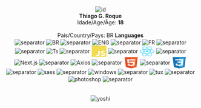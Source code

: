 <div align="center">

<img alt="id" height="30" width="30" src="https://media.discordapp.net/attachments/1052319296644194324/1057315963890049095/id-card.png"/>
<br />
  <strong>Thiago G. Roque</strong>   
<br />
Idade/Age/Âge: <strong>18</strong>
<br />
<br />
País/Country/Pays: BR

<strong>
  Languages  
</strong>
<br />
<img align="center" alt="separator" height="30" width="30" src='https://cdn-icons-png.flaticon.com/512/8215/8215370.png' />  
<img align="center" alt="BR" height="50" width="50" src="https://cdn-icons-png.flaticon.com/512/4087/4087482.png" /> 
<img align="center" alt="separator" height="30" width="30" src='https://cdn-icons-png.flaticon.com/512/8215/8215370.png' />
<img align="center" alt="ENG" height="50" width="50" src="https://cdn-icons-png.flaticon.com/512/491/491560.png" />
<img align="center" alt="separator" height="30" width="30" src='https://cdn-icons-png.flaticon.com/512/8215/8215370.png' />
<img align="center" alt="FR" height="50" width="50" src="https://cdn-icons-png.flaticon.com/512/168/168005.png" />
<img align="center" alt="separator" height="30" width="30" src='https://cdn-icons-png.flaticon.com/512/8215/8215370.png' />


<div style="display: inline_block">
  <img align="center" alt="separator" height="20" width="20" src='https://cdn-icons-png.flaticon.com/512/8215/8215370.png' />  
  <img align="center" alt="Ts" height="30" width="40" src="https://cdn.jsdelivr.net/gh/devicons/devicon/icons/typescript/typescript-original.svg" />        
  <img align="center" alt="separator" height="20" width="20" src='https://cdn-icons-png.flaticon.com/512/8215/8215370.png' />  
  <img align="center" alt="Js" height="30" width="40" src="https://raw.githubusercontent.com/devicons/devicon/master/icons/javascript/javascript-plain.svg">
  <img align="center" alt="separator" height="20" width="20" src='https://cdn-icons-png.flaticon.com/512/8215/8215370.png' />  
  <img align="center" alt="React" height="30" width="40" src="https://raw.githubusercontent.com/devicons/devicon/master/icons/react/react-original.svg">
  <img align="center" alt="separator" height="20" width="20" src='https://cdn-icons-png.flaticon.com/512/8215/8215370.png' />  
  <img align="center" alt="Next.js" height="30" width="30" src="https://www.datocms-assets.com/75941/1657707878-nextjs_logo.png" />
  <img align="center" alt="separator" height="20" width="20" src='https://cdn-icons-png.flaticon.com/512/8215/8215370.png' />  

  <img align="center" alt="Axios" height="60" width="60" src="https://avatars.githubusercontent.com/u/32372333?s=400&v=4" />
  <img align="center" alt="separator" height="20" width="20" src='https://cdn-icons-png.flaticon.com/512/8215/8215370.png' />  

  <img align="center" alt="HTML" height="30" width="40" src="https://raw.githubusercontent.com/devicons/devicon/master/icons/html5/html5-original.svg">
  <img align="center" alt="separator" height="20" width="20" src='https://cdn-icons-png.flaticon.com/512/8215/8215370.png' />  

  <img align="center" alt="css" height="30" width="40" src="https://raw.githubusercontent.com/devicons/devicon/master/icons/css3/css3-original.svg">
  <img align="center" alt="separator" height="20" width="20" src='https://cdn-icons-png.flaticon.com/512/8215/8215370.png' />  
  <img align="center" alt="sass" height="30" width="40" src="https://cdn.jsdelivr.net/gh/devicons/devicon/icons/sass/sass-original.svg">
  <img align="center" alt="separator" height="20" width="20" src='https://cdn-icons-png.flaticon.com/512/8215/8215370.png' />  
  <img align="center" alt="windows" height="40" width="40" src="https://cdn-icons-png.flaticon.com/512/232/232411.png">
  <img align="center" alt="separator" height="20" width="20" src='https://cdn-icons-png.flaticon.com/512/8215/8215370.png' />  
  <img align="center" alt="tux" height="30" width="40" src="https://cdn.jsdelivr.net/gh/devicons/devicon/icons/linux/linux-original.svg">
  <img align="center" alt="separator" height="20" width="20" src='https://cdn-icons-png.flaticon.com/512/8215/8215370.png' />  
  <img align="center" alt="photoshop" height="30" width="40" src="https://cdn.jsdelivr.net/gh/devicons/devicon/icons/photoshop/photoshop-line.svg">
  <img align="center" alt="separator" height="20" width="20" src='https://cdn-icons-png.flaticon.com/512/8215/8215370.png' />  

  </div>
<br />
<br />
<img src="https://thumbs.gfycat.com/DistinctAdmiredBactrian-max-1mb.gif" alt="yoshi" height="300" width="300">
</div>
